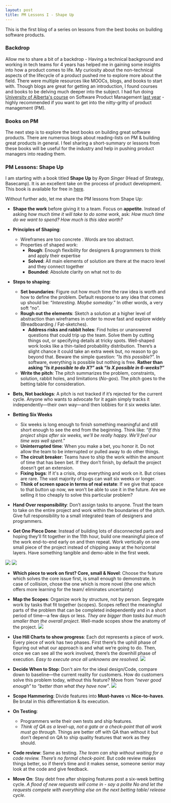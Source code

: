 ```yaml
---
layout: post
title: PM Lessons I - Shape Up
---
```


This is the first blog of a series on lessons from the best books on building software products.

### Backdrop

Allow me to share a bit of a backdrop - Having a technical background and working in tech teams for 4 years has helped me in gaining some insights into how a product comes to life. My curiosity about the non-technical aspects of the lifecycle of a product pushed me to explore more about the field. There were multiple resources like MOOCs, blogs, and books to start with. Though blogs are great for getting an introduction, I found courses and books to be delving much deeper into the subject. I had fun doing [University of Alberta's course](https://www.coursera.org/specializations/product-management) on Software Product Management [last year](https://drive.google.com/file/d/1-P766V8iLysZk6jSX_ULQTJtu1tRxF4j/view?usp=sharing) - highly recommended if you want to get into the nitty-gritty of product management (PM).

### Books on PM
The next step is to explore the best books on building great software products. There are numerous blogs about reading-lists on PM & building great products in general. I feel sharing a short-summary or lessons from these books will be useful for the industry and help in pushing product managers into reading them.

### PM Lessons: Shape Up
I am starting with a book titled __Shape Up__ by _Ryan Singer_ (Head of Strategy, Basecamp). It is an excellent take on the process of product development. This book is available for free in [here](https://basecamp.com/shapeup/webbook).

Without further ado, let me share the PM lessons from Shape Up:


* __Shape the work__ before giving it to a team. Focus on __appetite__. Instead of asking _how much time it will take to do some work_, ask: _How much time do we want to spend? How much is this idea worth?_

* __Principles of Shaping__:
  - Wireframes are too concrete . Words are too abstract.
  - Properties of shaped work:
    - __Rough__: Enough flexibility for designers & programmers to think and apply their expertise
    - __Solved__: All main elements of solution are there at the macro level and they connect together
    - __Bounded__: Absolute clarity on what not to do

* __Steps to shaping__:
  - __Set boundaries__: Figure out how much time the raw idea is worth and how to define the problem. Default response to any idea that comes up should be: “_Interesting. Maybe someday_.” In other words, a very soft “no”.
  - __Rough out the elements__: Sketch a solution at a higher level of abstraction than wireframes in order to move fast and explore widely (Breadboarding / Fat-sketches).
    - __Address risks and rabbit holes__: Find holes or unanswered questions that could trip up the team. Solve them by cutting things out, or specifying details at tricky spots. Well-shaped work looks like a thin-tailed probability distribution. There’s a slight chance it could take an extra week but, no reason to go beyond that. Beware the simple question: “_Is this possible_?”. In software, everything is possible but nothing is free. __Rather than asking “_Is it possible to do X_?” ask “_Is X possible in 6-weeks_?”__
  - __Write the pitch__: The pitch summarizes the problem, constraints, solution, rabbit holes, and limitations (_No-gos_). The pitch goes to the betting table for consideration.

* __Bets, Not backlogs__: A pitch is not tracked if it’s rejected for the current cycle.  Anyone who wants to advocate for it again simply tracks it independently—their own way—and then lobbies for it six weeks later.

* __Betting Six Weeks__
  - Six weeks is long enough to finish something meaningful and still short enough to see the end from the beginning. Think like: “_If this project ships after six weeks, we’ll be really happy. We’ll feel our time was well spent_.”
  - __Uninterrupted time__: When you make a bet, you honor it. Do not allow the team to be interrupted or pulled away to do other things.
  - __The circuit breaker__: Teams have to ship the work within the amount of time that has been bet. If they don’t finish, by default the project doesn’t get an extension.
  - __Fixing bugs__: If it's a crisis, drop everything and work on it. But crises are rare. The vast majority of bugs can wait six weeks or longer.
  - __Think of screen space in terms of real estate__: If we give that space to that button up now, we won’t be able to use it in the future. Are we selling it too cheaply to solve this particular problem?

* __Hand Over responsibility__: Don’t assign tasks to anyone. Trust the team to take on the entire project and work within the boundaries of the pitch. Give full responsibility to a small integrated team of designers and programmers.

* __Get One Piece Done__: Instead of building lots of disconnected parts and hoping they’ll fit together in the 11th hour,  build one meaningful piece of the work end-to-end early on and then repeat. Work vertically on one small piece of the project instead of chipping away at the horizontal layers. Have something tangible and demo-able in the first week.

![](https://basecamp.com/assets/books/shapeup/3.2/back-end_only-e8b9580807d4b4b50a31627b20d37c1dcf90c55b1f0cc20d5ab88f25888b6bf6.png)
![](https://basecamp.com/assets/books/shapeup/3.2/one_slice-4cbcdda1a5cdc1b2bdc9bf7bd023cc0c5af666c5857c6e7d32650d9229a81cf0.png)

* __Which piece to work on first? Core, small & Novel__: Choose the feature which solves the core issue first, is small enough to demonstrate. In case of collision, chose the one which is more novel (the one which offers more learning for the team/ eliminates uncertainty)

* __Map the Scopes__: Organize work by structure, not by person. Segregate work by tasks that fit together (scopes). Scopes reflect the meaningful parts of the problem that can be completed independently and in a short period of time—a few days or less. _They are bigger than tasks but much smaller than the overall project_. Well-made scopes show the anatomy of the project.
![](https://basecamp.com/assets/books/shapeup/3.3/drafts_6-a511456472dd9b348e6fc314781a8e6c91e7ae942eed0779036539bf27bbb530.png)

* __Use Hill Charts to show progress__: Each dot represents a piece of work. Every piece of work has two phases. First there’s the uphill phase of figuring out what our approach is and what we’re going to do. Then, once we can see all the work involved, there’s the downhill phase of execution. _Easy to execute once all unknowns are resolved_.
![](https://basecamp.com/assets/books/shapeup/3.4/snapshots-acc8efc1f87284428ed51816961e7f6f40141ff29cf1103c3d0002e73b0da497.png)

* __Decide When to Stop__: Don't aim for the ideal design/Code, compare down to baseline—the current reality for customers. How do customers solve this problem today, without this feature? Move from _“never good enough”_ to _“better than what they have now”_.
![](https://basecamp.com/assets/books/shapeup/3.5/compare_to_baseline-ff521686dc8ea60cb9587d072409f5ee8bba79ca269e0fb04963b930699fb62d.jpg)

* __Scope Hammering__: Divide features into __Must-haves__ vs __Nice-to-haves__. Be brutal in this differentiation & its execution.

* __On Testing__:
  - Programmers write their own tests and ship features.
  - _Think of QA as a level-up, not a gate or a check-point that all work must go through_. Things are better off with QA than without it but don’t depend on QA to ship quality features that work as they should.

* __Code review__: Same as testing. _The team can ship without waiting for a code review. There’s no formal check-point_. But code review makes things better, so if there’s time and it makes sense, someone senior may look at the code and give feedback.

* __Move On__: Stay debt free after shipping features post a six-week betting cycle. _A flood of new requests will come in - say a polite No and let the requests compete with everything else on the next betting table/ release cycle_.
